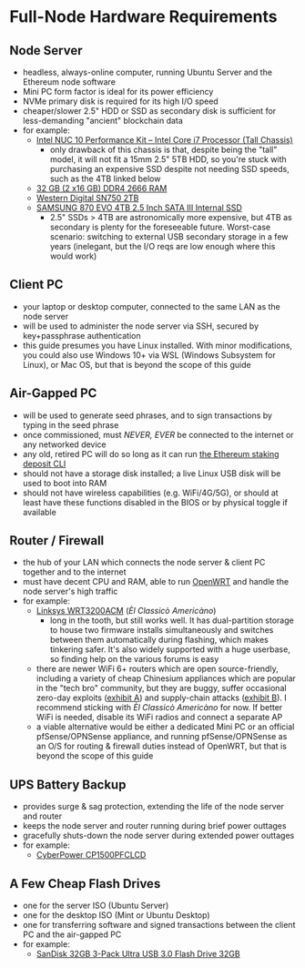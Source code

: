 # Full-Node Hardware Requirements
## Node Server
- headless, always-online computer, running Ubuntu Server and the Ethereum node software
- Mini PC form factor is ideal for its power efficiency
- NVMe primary disk is required for its high I/O speed
- cheaper/slower 2.5" HDD or SSD as secondary disk is sufficient for less-demanding "ancient" blockchain data
- for example:
	- [Intel NUC 10 Performance Kit – Intel Core i7 Processor (Tall Chassis)](https://www.amazon.com/gp/product/B08357VWB2/ref=ppx_yo_dt_b_search_asin_title?ie=UTF8&psc=1)
		- only drawback of this chassis is that, despite being the "tall" model, it will not fit a 15mm 2.5" 5TB HDD, so you're stuck with purchasing an expensive SSD despite not needing SSD speeds, such as the 4TB linked below
	- [32 GB (2 x16 GB) DDR4 2666 RAM](https://www.amazon.com/CORSAIR-Vengeance-Performance-260-Pin-CMSX32GX4M2A2666C18/dp/B01BGZEVHU)
	- [Western Digital SN750 2TB](https://www.amazon.com/Black-SN750-NVMe-Internal-Gaming/dp/B07M9VXSXG)
	- [SAMSUNG 870 EVO 4TB 2.5 Inch SATA III Internal SSD](https://www.amazon.com/gp/product/B08QBL36GF/ref=ppx_yo_dt_b_search_asin_title?ie=UTF8&th=1)
		- 2.5" SSDs > 4TB are astronomically more expensive, but 4TB as secondary is plenty for the foreseeable future.  Worst-case scenario: switching to external USB secondary storage in a few years (inelegant, but the I/O reqs are low enough where this would work)

## Client PC
- your laptop or desktop computer, connected to the same LAN as the node server
- will be used to administer the node server via SSH, secured by key+passphrase authentication
- this guide presumes you have Linux installed.  With minor modifications, you could also use Windows 10+ via WSL (Windows Subsystem for Linux), or Mac OS, but that is beyond the scope of this guide

## Air-Gapped PC
- will be used to generate seed phrases, and to sign transactions by typing in the seed phrase
- once commissioned, must *NEVER, EVER* be connected to the internet or any networked device
- any old, retired PC will do so long as it can run [the Ethereum staking deposit CLI](https://github.com/ethereum/staking-deposit-cli)
- should not have a storage disk installed; a live Linux USB disk will be used to boot into RAM
- should not have wireless capabilities (e.g. WiFi/4G/5G), or should at least have these functions disabled in the BIOS or by physical toggle if available

## Router / Firewall
- the hub of your LAN which connects the node server & client PC together and to the internet
- must have decent CPU and RAM, able to run [OpenWRT](https://openwrt.org/) and handle the node server's high traffic
- for example:
	- [Linksys WRT3200ACM](https://www.amazon.com/dp/B01JOXW3YE?&tag=router10-20) (*Èl Classicò Americàno*)
		- long in the tooth, but still works well.  It has dual-partition storage to house two firmware installs simultaneously and switches between them automatically during flashing, which makes tinkering safer.  It's also widely supported with a huge userbase, so finding help on the various forums is easy
	- there are newer WiFi 6+ routers which are open source-friendly, including a variety of cheap Chinesium appliances which are popular in the "tech bro" community, but they are buggy, suffer occasional zero-day exploits ([exhibit A](https://news.ycombinator.com/item?id=41605680)) and supply-chain attacks ([exhibit B](https://archive.is/xewlX)).  I recommend sticking with *Èl Classicò Americàno* for now.  If better WiFi is needed, disable its WiFi radios and connect a separate AP
	- a viable alternative would be either a dedicated Mini PC or an official pfSense/OPNSense appliance, and running pfSense/OPNSense as an O/S for routing & firewall duties instead of OpenWRT, but that is beyond the scope of this guide

## UPS Battery Backup
- provides surge & sag protection, extending the life of the node server and router
- keeps the node server and router running during brief power outtages
- gracefully shuts-down the node server during extended power outtages
- for example:
	- [CyberPower CP1500PFCLCD](https://www.amazon.com/CyberPower-CP1500PFCLCD-Sinewave-Outlets-Mini-Tower/dp/B00429N19W?th=1)

## A Few Cheap Flash Drives
- one for the server ISO (Ubuntu Server)
- one for the desktop ISO (Mint or Ubuntu Desktop)
- one for transferring software and signed transactions between the client PC and the air-gapped PC
- for example:
	- [SanDisk 32GB 3-Pack Ultra USB 3.0 Flash Drive 32GB](https://www.amazon.com/SanDisk-3-Pack-Ultra-Flash-3x32GB/dp/B08HSS37H7?th=1)
